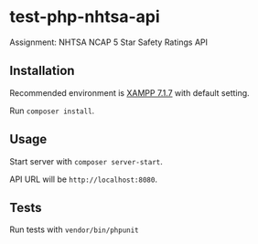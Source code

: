 # test-php-nhtsa-api
Assignment: NHTSA NCAP 5 Star Safety Ratings API

## Installation

Recommended environment is [XAMPP 7.1.7](https://sourceforge.net/projects/xampp/files/XAMPP%20Windows/7.1.7/) with default setting.

Run `composer install`.

## Usage

Start server with `composer server-start`.

API URL will be `http://localhost:8080`.

## Tests

Run tests with `vendor/bin/phpunit`